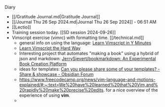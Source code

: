 Diary 

- [[/Gratitude Journal.md|Gratitude Journal]]
- [[/Journal Thu 26 Sep 2024.md|Journal Thu 26 Sep 2024]] - 06:51 AM 
- [[Lectio]]
- Training session today. [[SD session 2024-09-26]]
- Vimscript exercise (vimrc) with formatting time. [[/technical.md]]
    - general info on using the language: [Learn Vimscript in Y Minutes](https://learnxinyminutes.com/docs/vimscript/ "Learn Vimscript in Y Minutes")
    - [Learn Vimscript the Hard Way](https://learnvimscriptthehardway.stevelosh.com/ "Learn Vimscript the Hard Way")
    - Interesting project that automates "making a book" using a hybrid of json and markdown: [JerrySievert/bookmarkdown: An Experimental Book Creation Platform](https://github.com/JerrySievert/bookmarkdown "JerrySievert/bookmarkdown: An Experimental Book Creation Platform")
    - ideas for templates: [Can you please share some of your templates? - Share &amp; showcase - Obsidian Forum](https://forum.obsidian.md/t/can-you-please-share-some-of-your-templates/31151/3 "Can you please share some of your templates? - Share &amp; showcase - Obsidian Forum")
    - https://www.freecodecamp.org/news/vim-language-and-motions-explained/#:~:text=We%20have%20learned%20that%20Vim,and%20rapidly%20make%20precise%20edits. for a nice overview of the experience of using **vim**.
    -

